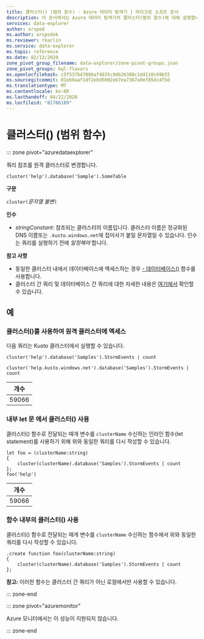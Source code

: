 ```yaml
---
title: 클러스터() (범위 함수) - Azure 데이터 탐색기 | 마이크로 소프트 문서
description: 이 문서에서는 Azure 데이터 탐색기의 클러스터(범위 함수)에 대해 설명합니다.
services: data-explorer
author: orspod
ms.author: orspodek
ms.reviewer: rkarlin
ms.service: data-explorer
ms.topic: reference
ms.date: 02/13/2020
zone_pivot_group_filename: data-explorer/zone-pivot-groups.json
zone_pivot_groups: kql-flavors
ms.openlocfilehash: c5f537b47006af4035c9db26388c1d4110c69b55
ms.sourcegitcommit: 01eb9aaf1df2ebd5002eb7ea7367a9ef85dc4f5d
ms.translationtype: MT
ms.contentlocale: ko-KR
ms.lasthandoff: 04/22/2020
ms.locfileid: "81766109"
---
```

# <a name="cluster-scope-function"></a>클러스터() (범위 함수)

::: zone pivot="azuredataexplorer"

쿼리 참조를 원격 클러스터로 변경합니다. 

```kusto
cluster('help').database('Sample').SomeTable
```

**구문**

`cluster(`*문자열 불변*`)`

**인수**

* *stringConstant*: 참조되는 클러스터의 이름입니다. 클러스터 이름은 정규화된 DNS 이름또는 `.kusto.windows.net`에 접미사가 붙일 문자열일 수 있습니다. 인수는 쿼리를 실행하기 전에 _일정해야_ 합니다.

**참고 사항**

* 동일한 클러스터 내에서 데이터베이스에 액세스하는 경우 [- 데이터베이스()](databasefunction.md) 함수를 사용합니다.
* 클러스터 간 쿼리 및 데이터베이스 간 쿼리에 대한 자세한 내용은 [여기에서](cross-cluster-or-database-queries.md) 확인할 수 있습니다.  

## <a name="examples"></a>예

### <a name="use-cluster-to-access-remote-cluster"></a>클러스터()를 사용하여 원격 클러스터에 액세스 

다음 쿼리는 Kusto 클러스터에서 실행할 수 있습니다.

```kusto
cluster('help').database('Samples').StormEvents | count

cluster('help.kusto.windows.net').database('Samples').StormEvents | count  
```

|개수|
|---|
|59066|

### <a name="use-cluster-inside-let-statements"></a>내부 let 문 에서 클러스터() 사용 

클러스터() 함수로 전달되는 매개 변수를 `clusterName` 수신하는 인라인 함수(let statement)를 사용하기 위해 위와 동일한 쿼리를 다시 작성할 수 있습니다.

```kusto
let foo = (clusterName:string)
{
    cluster(clusterName).database('Samples').StormEvents | count
};
foo('help')
```

|개수|
|---|
|59066|

### <a name="use-cluster-inside-functions"></a>함수 내부의 클러스터() 사용 

클러스터() 함수로 전달되는 매개 변수를 `clusterName` 수신하는 함수에서 위와 동일한 쿼리를 다시 작성할 수 있습니다.

```kusto
.create function foo(clusterName:string)
{
    cluster(clusterName).database('Samples').StormEvents | count
};
```

**참고:** 이러한 함수는 클러스터 간 쿼리가 아닌 로컬에서만 사용할 수 있습니다.

::: zone-end

::: zone pivot="azuremonitor"

Azure 모니터에서는 이 성능이 지원되지 않습니다.

::: zone-end
